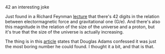 42 an interesting joke

Just found in a Richard Feynman [lecture](https://youtu.be/j3mhkYbznBk?t=2891) that there's 42 digits in the relation between electormagnetic force and gravitational one (G/e). And there's also this magnitude in the relation of the size of the universe and a proton, but it's true that the size of the universe is actually increasing. 

The thing is in this [article](https://www.independent.co.uk/news/yes-the-answer-to-the-universe-really-is-42-1351201.html) states that Douglas Adams confessed it was just the most boring number he could found. I thought it a bit, and that is that. 


